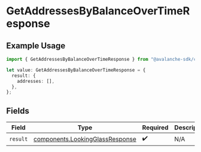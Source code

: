 # GetAddressesByBalanceOverTimeResponse

## Example Usage

```typescript
import { GetAddressesByBalanceOverTimeResponse } from "@avalanche-sdk/chainkit/models/operations";

let value: GetAddressesByBalanceOverTimeResponse = {
  result: {
    addresses: [],
  },
};
```

## Fields

| Field                                                                              | Type                                                                               | Required                                                                           | Description                                                                        |
| ---------------------------------------------------------------------------------- | ---------------------------------------------------------------------------------- | ---------------------------------------------------------------------------------- | ---------------------------------------------------------------------------------- |
| `result`                                                                           | [components.LookingGlassResponse](../../models/components/lookingglassresponse.md) | :heavy_check_mark:                                                                 | N/A                                                                                |